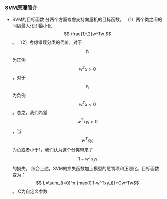 ### SVM原理简介
* SVM的目标函数
分两个方面考虑支持向量机的目标函数。
（1）两个类之间的间隔最大化即最小化$$ \frac{1}{2}w^Tw $$。
（2）考虑错误分类的代价，对于$$y_i$$为正例$$ w^Tx \gt 0$$，对于$$y_i$$为负例 $$ w^Tx\lt0 $$。总之，我们希望$$ w^Txy_i \gt 0$$，当$$ w^Txy_i$$为负或者小于1，我们认为这个分类带来了$$1-w^Txy_i$$的损失。
综合上述，SVM的损失函数加上模型的惩罚项和正则化。目标函数变为：
    $$ L=\sum_{i=0}^n {max(0,1-w^Txy_i)}+Cw^Tw$$。
C为自定义参数


